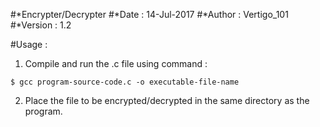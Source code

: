 #*Encrypter/Decrypter 
#*Date : 14-Jul-2017
#*Author : Vertigo_101
#*Version : 1.2

#Usage :

  1) Compile and run the .c file using command :

	$ gcc program-source-code.c -o executable-file-name 

  2) Place the file to be encrypted/decrypted in the same directory
     as the program.
